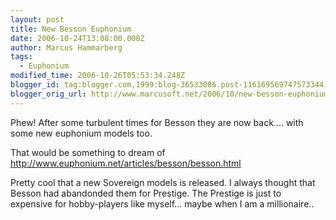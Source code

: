 ```yaml
---
layout: post
title: New Besson Euphonium
date: 2006-10-24T13:08:00.000Z
author: Marcus Hammarberg
tags:
  - Euphonium
modified_time: 2006-10-26T05:53:34.248Z
blogger_id: tag:blogger.com,1999:blog-36533086.post-116169569747573344
blogger_orig_url: http://www.marcusoft.net/2006/10/new-besson-euphonium.html
---
```


Phew!
After some turbulent times for Besson they are now back.... with some
new euphonium models too.

That would be something to dream of
<http://www.euphonium.net/articles/besson/besson.html>

Pretty cool that a new Sovereign models is released. I always thought
that Besson had abandonded them for Prestige. The Prestige is just to
expensive for hobby-players like myself... maybe when I am a
millionaire..

